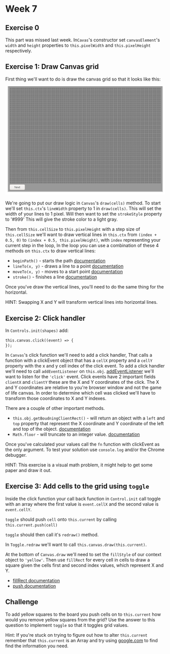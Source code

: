 # Week 7

## Exercise 0

This part was missed last week. In`Cavas`'s constructor set `canvasElement`'s
`width` and `height` properties to `this.pixelWidth` and `this.pixelHeight`
respectively.

## Exercise 1: Draw Canvas grid

First thing we'll want to do is draw the canvas grid so that it looks like this:

![picture of canvas grid](/exercises/canvas_grid.png)

We're going to put our draw logic in `Canvas`'s `draw(cells)` method. To start
we'll set `this.ctx`'s `lineWidth` property to 1 in `draw(cells)`. This will set
the width of your lines to 1 pixel. Will then want to set the `strokeStyle`
property to '#999' This will give the stroke color to a light gray.

Then from `this.cellSize` to `this.pixelHeight` with a step size of `this.cellSize`
we'll want to draw vertical lines in `this.ctx` from `(index + 0.5, 0)` to
`(index + 0.5, this.pixelHeight)`, with `index` representing your current step in
the loop, In the loop you can use a combination of these 4 methods on `this.ctx`
to draw vertical lines:

* `beginPath()` - starts the path [documentation](https://developer.mozilla.org/en-US/docs/Web/API/CanvasRenderingContext2D/beginPath)
* `lineTo(x, y)` - draws a line to a point [documentation](https://developer.mozilla.org/en-US/docs/Web/API/CanvasRenderingContext2D/lineTo)
* `moveTo(x, y)` - moves to a start point [documentation](https://developer.mozilla.org/en-US/docs/Web/API/CanvasRenderingContext2D/moveTo)
* `stroke()` - finishes a line [documentation](https://developer.mozilla.org/en-US/docs/Web/API/CanvasRenderingContext2D/stroke)

Once you've draw the vertical lines, you'll need to do the same thing for
the horizontal.

HINT: Swapping X and Y will transform vertical lines into horizontal lines.


## Exercise 2: Click handler

In `Controls.init(shapes)` add:

```
this.canvas.click((event) => {
});
```

In `Canvas`'s click function we'll need to add a click handler, That calls a
function with a clickEvent object that has a `cellX` property and a `cellY`
property with the x and y cell index of the click event. To add a click handler
we'll need to call `addEventListener` on `this.obj`. [addEventListener](https://developer.mozilla.org/en-US/docs/Web/API/EventTarget/addEventListener)
we'll want to listen for the `'click'` event. Click events have 2 important
fields `clientX` and `clientY` these are the X and Y coordinates of the click. The
X and Y coordinates are relative to you're browser window and not the game of life
canvas. In order to determine which cell was clicked we'll have to transform those
coordinates to X and Y indexes.

There are a couple of other important methods.
*  `this.obj.getBoudningClientRect()` - will return an object with a `left` and `top`
   property that represent the X coordinate and Y coordinate of the left and top
   of the object. [documentation](https://developer.mozilla.org/en-US/docs/Web/API/Element/getBoundingClientRect)
*  `Math.floor` - will truncate to an integer value. [documentation](https://developer.mozilla.org/en-US/docs/Web/JavaScript/Reference/Global_Objects/Math/floor)

Once you've calculated your values call the `fn` function with clickEvent as the
only argument. To test your solution use `console.log` and/or the Chrome debugger.

HINT: This exercise is a visual math problem, it might help to get some paper and
draw it out.



## Exercise 3: Add cells to the grid using `toggle`

Inside the click function your call back function in `Control.init` call
toggle with an array where the first value is `event.cellX` and the second value
is `event.cellY`.

`toggle` should push `cell` onto `this.current` by calling `this.current.push(cell)`

`toggle` should then call it's `redraw()` method.

In `Toggle.redraw` we'll want to call `this.canvas.draw(this.current)`.

At the bottom of `Canvas.draw` we'll need to set the `fillStyle` of our context
object to `'yellow'`. Then use `fillRect` for every cell in cells to draw a square
given the cells first and second index values, which represent X and Y.

*  [fillRect documentation](https://developer.mozilla.org/en-US/docs/Web/API/CanvasRenderingContext2D/fillRect)
*  [push documentation](https://developer.mozilla.org/en-US/docs/Web/JavaScript/Reference/Global_Objects/Array/push)



## Challenge

To add yellow squares to the board you push cells on to `this.current` how would
you remove yellow squares from the grid? Use the answer to this question to implement
`toggle` so that it toggles grid values. 

Hint: If you're stuck on trying to figure out how to alter `this.current` remember
that `this.current` is an Array and try using [google.com](http://google.com) to
find find the information you need.
